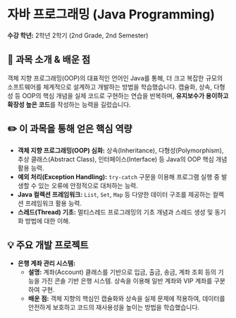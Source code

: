 # 자바 프로그래밍 (Java Programming)

**수강 학년:** 2학년 2학기 (2nd Grade, 2nd Semester)

## 📖 과목 소개 & 배운 점

객체 지향 프로그래밍(OOP)의 대표적인 언어인 Java를 통해, 더 크고 복잡한 규모의 소프트웨어를 체계적으로 설계하고 개발하는 방법을 학습했습니다. 캡슐화, 상속, 다형성 등 OOP의 핵심 개념을 실제 코드로 구현하는 연습을 반복하며, **유지보수가 용이하고 확장성 높은 코드**를 작성하는 능력을 길렀습니다.

## ✏️ 이 과목을 통해 얻은 핵심 역량

-   **객체 지향 프로그래밍(OOP) 심화:** 상속(Inheritance), 다형성(Polymorphism), 추상 클래스(Abstract Class), 인터페이스(Interface) 등 Java의 OOP 핵심 개념 활용 능력.
-   **예외 처리(Exception Handling):** `try-catch` 구문을 이용해 프로그램 실행 중 발생할 수 있는 오류에 안정적으로 대처하는 능력.
-   **Java 컬렉션 프레임워크:** `List`, `Set`, `Map` 등 다양한 데이터 구조를 제공하는 컬렉션 프레임워크 활용 능력.
-   **스레드(Thread) 기초:** 멀티스레드 프로그래밍의 기초 개념과 스레드 생성 및 동기화 방법에 대한 이해.

## 💡 주요 개발 프로젝트

-   **은행 계좌 관리 시스템:**
    -   **설명:** 계좌(Account) 클래스를 기반으로 입금, 출금, 송금, 계좌 조회 등의 기능을 가진 콘솔 기반 은행 시스템. 상속을 이용해 일반 계좌와 VIP 계좌를 구분하여 구현.
    -   **배운 점:** 객체 지향의 핵심인 캡슐화와 상속을 실제 문제에 적용하여, 데이터를 안전하게 보호하고 코드의 재사용성을 높이는 방법을 학습했습니다.